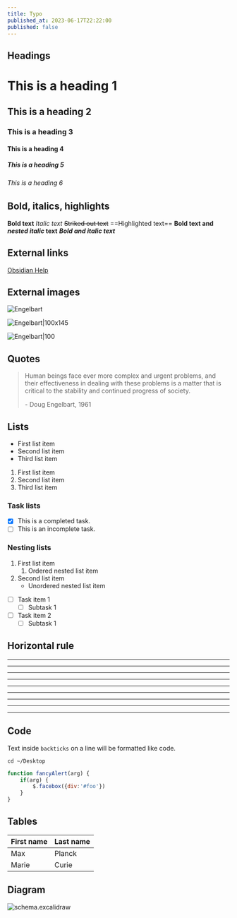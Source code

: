 ```yaml
---
title: Typo
published_at: 2023-06-17T22:22:00
published: false
---
```

## Headings
# This is a heading 1
## This is a heading 2
### This is a heading 3
#### This is a heading 4
##### This is a heading 5
###### This is a heading 6

## Bold, italics, highlights
**Bold text**
*Italic text*
~~Striked out text~~
==Highlighted text==
**Bold text and _nested italic_ text**
***Bold and italic text***
## External links
[Obsidian Help](https://help.obsidian.md)
## External images
![Engelbart](https://history-computer.com/ModernComputer/Basis/images/Engelbart.jpg)

![Engelbart|100x145](https://history-computer.com/ModernComputer/Basis/images/Engelbart.jpg)

![Engelbart|100](https://history-computer.com/ModernComputer/Basis/images/Engelbart.jpg)

## Quotes
> Human beings face ever more complex and urgent problems, and their effectiveness in dealing with these problems is a matter that is critical to the stability and continued progress of society. 
> 
> \- Doug Engelbart, 1961

## Lists
- First list item
- Second list item
- Third list item

1. First list item
2. Second list item
3. Third list item

### Task lists
- [x] This is a completed task.
- [ ] This is an incomplete task.

### Nesting lists

1. First list item
	1. Ordered nested list item
 2. Second list item
	 - Unordered nested list item

- [ ] Task item 1
	- [ ] Subtask 1
- [ ] Task item 2
	- [ ] Subtask 1

## Horizontal rule

***
****
* * *
---
----
- - -
___
____
_ _ _
## Code
Text inside `backticks` on a line will be formatted like code.

```
cd ~/Desktop
```

```js
function fancyAlert(arg) {
	if(arg) {
		$.facebox({div:'#foo'})
	}
}
```

## Tables

| First name | Last name |
| ---------- | --------- |
| Max | Planck |
| Marie | Curie |

## Diagram

![schema.excalidraw](/schemas/schema.excalidraw.svg)
